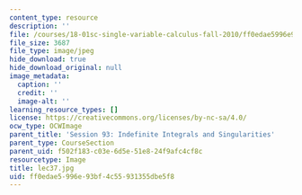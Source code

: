 ```yaml
---
content_type: resource
description: ''
file: /courses/18-01sc-single-variable-calculus-fall-2010/ff0edae5996e93bf4c55931355dbe5f8_lec37.jpg
file_size: 3687
file_type: image/jpeg
hide_download: true
hide_download_original: null
image_metadata:
  caption: ''
  credit: ''
  image-alt: ''
learning_resource_types: []
license: https://creativecommons.org/licenses/by-nc-sa/4.0/
ocw_type: OCWImage
parent_title: 'Session 93: Indefinite Integrals and Singularities'
parent_type: CourseSection
parent_uid: f502f183-c03e-6d5e-51e8-24f9afc4cf8c
resourcetype: Image
title: lec37.jpg
uid: ff0edae5-996e-93bf-4c55-931355dbe5f8
---
```

